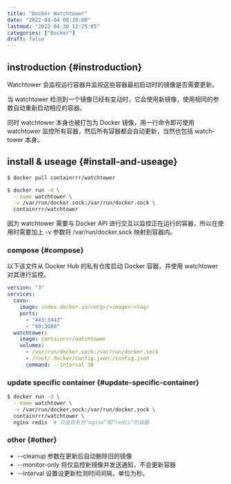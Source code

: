 ```yaml
---
title: "Docker Watchtower"
date: "2022-04-04 08:30:00"
lastmod: "2022-04-30 12:25:05"
categories: ["Docker"]
draft: false
---
```


## instroduction {#instroduction}

Watchtower 会监视运行容器并监视这些容器最初启动时的镜像是否需要更新。

当 watchtower 检测到一个镜像已经有变动时，它会使用新镜像，使用相同的参数自动重新启动相应的容器。

同时 watchtower 本身也被打包为 Docker 镜像，用一行命令即可使用 watchtower 监控所有容器，然后所有容器都会自动更新，当然也包括 watch­tower 本身。


## install &amp; useage {#install-and-useage}

```bash
$ docker pull containrrr/watchtower

$ docker run -d \
  --name watchtower \
  -v /var/run/docker.sock:/var/run/docker.sock \
  containrrr/watchtower
```

因为 watchtower 需要与 Docker API 进行交互以监控正在运行的容器，所以在使用时需要加上 -v 参数将 /var/run/docker.sock 映射到容器内。


### compose {#compose}

以下该文件从 Docker Hub 的私有仓库启动 Docker 容器，并使用 watchtower 对其进行监控。

```yaml
version: "3"
services:
  cavo:
    image: index.docker.io/<org>/<image>:<tag>
    ports:
      - "443:3443"
      - "80:3080"
  watchtower:
    image: containrrr/watchtower
    volumes:
      - /var/run/docker.sock:/var/run/docker.sock
      - /root/.docker/config.json:/config.json
      command: --interval 30
```


### update specific container {#update-specific-container}

```bash
$ docker run -d \
  --name watchtower \
  -v /var/run/docker.sock:/var/run/docker.sock \
  containrrr/watchtower \
  nginx redis  # 只监视名为“nginx”和“redis”的容器
```


### other {#other}

-   --cleanup 参数在更新后自动删除旧的镜像
-   --monitor-only 将仅监控新镜像并发送通知，不会更新容器
-   --interval 设置设更新检测时间间隔，单位为秒。